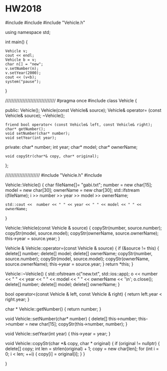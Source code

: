 # HW2018

#include <iostream>
#include <fstream>
#include "Vehicle.h"

using namespace std;


int main() {

	Vehicle v;
	cout << endl;
	Vehicle b = v;
	char n[] = "new";
	v.setNumber(n);
	v.setYear(2000);
	cout << (v<b);
	system("pause");
}

////////////////////////////////
#pragma once
#include<fstream>
class Vehicle
{

public:
	Vehicle();
	Vehicle(const Vehicle& source);
	Vehicle& operator= (const Vehicle& source);
	~Vehicle();

	friend bool operator< (const Vehicle& left, const Vehicle& right);
	char* getNumber();
	void setNumber(char* number);
	void setYear(int year);


private:
	char* number;
	int year;
	char* model;
	char* ownerName;

	void copyStr(char*& copy, char* original);

};

//////////////////////
#include "Vehicle.h"
#include <iostream>


Vehicle::Vehicle()
{
	char fileName[]= "gabi.txt";
	number = new char[15];
	model = new char[30];
	ownerName = new char[30];
	std::ifstream i(fileName);
	i >> number >> year >> model >> ownerName;

	std::cout <<  number << " " << year << " " << model << " " << ownerName;
}

Vehicle::Vehicle(const Vehicle & source)
{
	copyStr(number, source.number);
	copyStr(model, source.model);
	copyStr(ownerName, source.ownerName);
	this->year = source.year;
}

Vehicle & Vehicle::operator=(const Vehicle & source)
{
	if (&source != this) 
	{
		delete[] number;
		delete[] model;
		delete[] ownerName;
		copyStr(number, source.number);
		copyStr(model, source.model);
		copyStr(ownerName, source.ownerName);
		this->year = source.year;
	}
	return *this;
}



Vehicle::~Vehicle()
{
	std::ofstream o("new.txt", std::ios::app);
	o << number << " " << year << " " << model << " " << ownerName << '\n';
	o.close();
	delete[] number;
	delete[] model;
	delete[] ownerName;
}

bool operator<(const Vehicle & left, const Vehicle & right)
{
	return left.year < right.year;
}

char * Vehicle::getNumber()
{
	return number;
}

void Vehicle::setNumber(char* number)
{
	delete[] this->number;
	this->number = new char[15];
	copyStr(this->number, number);
}

void Vehicle::setYear(int year)
{
	this->year = year;
}

void Vehicle::copyStr(char *& copy, char * original)
{
	if (original != nullptr)
	{
		delete[] copy;
		int len = strlen(original) + 1;
		copy = new char[len];
		for (int i = 0; i < len; ++i)
		{
			copy[i] = original[i];
		}
	}

}

